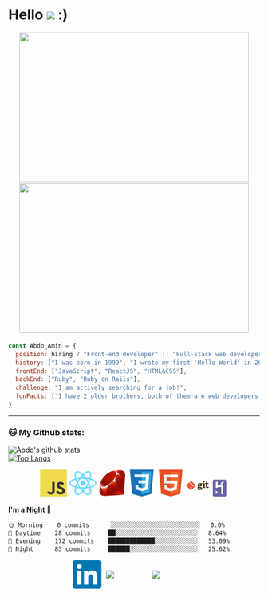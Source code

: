 # Hello <img src="https://github.com/TheDudeThatCode/TheDudeThatCode/blob/master/Assets/Earth.gif" width="29px"> :) 

<p align="center">
  <img width="460" height="300" src="https://camo.githubusercontent.com/992babdffd8c74a1502de375fbdf7e4d54773242/68747470733a2f2f6d656469612e67697068792e636f6d2f6d656469612f53576f536b4e36447854737a71494b4571762f67697068792e676966">
    <img width="460" height="300" src="https://45.media.tumblr.com/953aa61572f61a52c032b8d1303c2f94/tumblr_o3irc5PTnD1tqtfrjo1_500.gif">
</p>

```javascript
const Abdo_Amin = {
  position: hiring ? "Front-end developer" || "Full-stack web developer",
  history: ["I was born in 1999", "I wrote my first 'Hello World' in 2017"],
  frontEnd: ["JavaScript", "ReactJS", "HTML&CSS"],
  backEnd: ["Ruby", "Ruby on Rails"],
  challenge: "I am actively searching for a job!",
  funFacts: ['I have 2 older brothers, both of them are web developers', 'My oldest brother is a senior front-end developer at Booking.com'],
}
```
---
### 🐱 My Github stats:
![Abdo's github stats](https://github-readme-stats.vercel.app/api?username=AbdelrhmanAmin&show_icons=true&title_color=ffc857&icon_color=8ac926&text_color=daf7dc&bg_color=151515&hide=["stars"])
<br>
[![Top Langs](https://github-readme-stats.vercel.app/api/top-langs/?username=AbdelrhmanAmin&layout=compact&text_color=daf7dc&bg_color=151515)](https://github.com/AbdelrhmanAmin/github-readme-stats)

<p align="center">
<img src="https://raw.githubusercontent.com/devicons/devicon/master/icons/javascript/javascript-original.svg" alt="JS" width="55" height="55"/>
<img src="https://raw.githubusercontent.com/devicons/devicon/master/icons/react/react-original.svg" alt="React" width="55" height="55"/>
<img src="https://raw.githubusercontent.com/devicons/devicon/master/icons/ruby/ruby-original.svg" alt="Ruby" width="55" height="55"/>
<img src="https://raw.githubusercontent.com/devicons/devicon/master/icons/css3/css3-original.svg" alt="CSS" width="55" height="55"/>
<img src="https://raw.githubusercontent.com/devicons/devicon/master/icons/html5/html5-original.svg" alt="HTML" width="55" height="55"/>
<img src="https://raw.githubusercontent.com/github/explore/80688e429a7d4ef2fca1e82350fe8e3517d3494d/topics/git/git.png" alt="GIT" width="45" height="45"/> 
<img src="https://raw.githubusercontent.com/devicons/devicon/master/icons/heroku/heroku-plain.svg" alt="HEROKU" width="35" height="35"/> 
</p>

<!--START_SECTION:waka-->
**I'm a Night 🦉** 

```text
🌞 Morning    0 commits      ░░░░░░░░░░░░░░░░░░░░░░░░░   0.0% 
🌆 Daytime    28 commits     ██░░░░░░░░░░░░░░░░░░░░░░░   8.64%
🌃 Evening    172 commits    █████████████░░░░░░░░░░░░   53.09% 
🌙 Night      83 commits     ██████░░░░░░░░░░░░░░░░░░░   25.62% 

```

<p align="center">
<a target="_blank" href="https://linkedin.com/in/abdoamin" style="color:white;" ><img align="center" src="https://raw.githubusercontent.com/devicons/devicon/master/icons/linkedin/linkedin-original.svg" alt="AbdoAmin" height="60" width="60" /></a>&nbsp;
<a target="_blank" href="https://abdoamin.medium.com/" style="color:white;" ><img align="center" src="https://brandslogos.com/wp-content/uploads/images/large/medium-logo.png" alt="AbdoAmin" height="80" width="120" /></a>&nbsp;
<a target="_blank" href="https://abdoamin.me/" style="color:white;" ><img align="center" src="https://mir-s3-cdn-cf.behance.net/project_modules/source/945b0225337909.563440870421b.png" alt="AbdoAmin" height="80" width="80" /></a>&nbsp;
</p>
